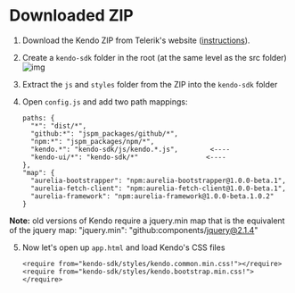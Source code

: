 # Downloaded ZIP

1. Download the Kendo ZIP from Telerik's website ([instructions](../../simple/kendo_all_min_js)).
2. Create a `kendo-sdk` folder in the root (at the same level as the src folder)
![img](http://i.imgur.com/HefXpuN.png)
3. Extract the `js` and `styles` folder from the ZIP into the `kendo-sdk` folder
4. Open `config.js` and add two path mappings:

    ```
    paths: {
      "*": "dist/*",
      "github:*": "jspm_packages/github/*",
      "npm:*": "jspm_packages/npm/*",
      "kendo.*": "kendo-sdk/js/kendo.*.js",        <----
      "kendo-ui/*": "kendo-sdk/*"                 <----
    },
    "map": {
      "aurelia-bootstrapper": "npm:aurelia-bootstrapper@1.0.0-beta.1",
      "aurelia-fetch-client": "npm:aurelia-fetch-client@1.0.0-beta.1",
      "aurelia-framework": "npm:aurelia-framework@1.0.0-beta.1.0.2"
    }
    ```

  **Note:** old versions of Kendo require a jquery.min map that is the equivalent of the jquery map: "jquery.min": "github:components/jquery@2.1.4"


5. Now let's open up `app.html` and load Kendo's CSS files

    ```
    <require from="kendo-sdk/styles/kendo.common.min.css!"></require>
    <require from="kendo-sdk/styles/kendo.bootstrap.min.css!"></require>
    ```
